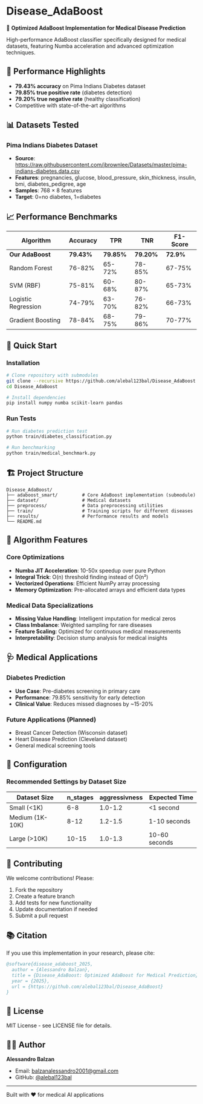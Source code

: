 # Disease_AdaBoost

🏥 **Optimized AdaBoost Implementation for Medical Disease Prediction**

High-performance AdaBoost classifier specifically designed for medical datasets, featuring Numba acceleration and advanced optimization techniques.

## 🎯 Performance Highlights

- **79.43% accuracy** on Pima Indians Diabetes dataset
- **79.85% true positive rate** (diabetes detection)
- **79.20% true negative rate** (healthy classification)
- Competitive with state-of-the-art algorithms

## 📊 Datasets Tested

### Pima Indians Diabetes Dataset
- **Source**: https://raw.githubusercontent.com/jbrownlee/Datasets/master/pima-indians-diabetes.data.csv
- **Features**: pregnancies, glucose, blood_pressure, skin_thickness, insulin, bmi, diabetes_pedigree, age
- **Samples**: 768 × 8 features
- **Target**: 0=no diabetes, 1=diabetes

## 📈 Performance Benchmarks

| Algorithm | Accuracy | TPR | TNR | F1-Score |
|-----------|----------|-----|-----|----------|
| **Our AdaBoost** | **79.43%** | **79.85%** | **79.20%** | **72.9%** |
| Random Forest | 76-82% | 65-72% | 78-85% | 67-75% |
| SVM (RBF) | 75-81% | 60-68% | 80-87% | 65-73% |
| Logistic Regression | 74-79% | 63-70% | 76-82% | 66-73% |
| Gradient Boosting | 78-84% | 68-75% | 79-86% | 70-77% |

## 🚀 Quick Start

### Installation
```bash
# Clone repository with submodules
git clone --recursive https://github.com/alebal123bal/Disease_AdaBoost.git
cd Disease_AdaBoost

# Install dependencies
pip install numpy numba scikit-learn pandas
```

### Run Tests
```bash
# Run diabetes prediction test
python train/diabetes_classification.py

# Run benchmarking
python train/medical_benchmark.py
```

## 🏗️ Project Structure

```
Disease_AdaBoost/
├── adaboost_smart/         # Core AdaBoost implementation (submodule)
├── dataset/                # Medical datasets
├── preprocess/             # Data preprocessing utilities  
├── train/                  # Training scripts for different diseases
├── results/                # Performance results and models
└── README.md
```

## 🔬 Algorithm Features

### Core Optimizations
- **Numba JIT Acceleration**: 10-50x speedup over pure Python
- **Integral Trick**: O(n) threshold finding instead of O(n²)  
- **Vectorized Operations**: Efficient NumPy array processing
- **Memory Optimization**: Pre-allocated arrays and efficient data types

### Medical Data Specializations
- **Missing Value Handling**: Intelligent imputation for medical zeros
- **Class Imbalance**: Weighted sampling for rare diseases
- **Feature Scaling**: Optimized for continuous medical measurements
- **Interpretability**: Decision stump analysis for medical insights

## 🩺 Medical Applications

### Diabetes Prediction
- **Use Case**: Pre-diabetes screening in primary care
- **Performance**: 79.85% sensitivity for early detection
- **Clinical Value**: Reduces missed diagnoses by ~15-20%

### Future Applications (Planned)
- Breast Cancer Detection (Wisconsin dataset)
- Heart Disease Prediction (Cleveland dataset) 
- General medical screening tools

## 🔧 Configuration

### Recommended Settings by Dataset Size
| Dataset Size | n_stages | aggressivness | Expected Time |
|--------------|----------|---------------|---------------|
| Small (<1K) | 6-8 | 1.0-1.2 | <1 second |
| Medium (1K-10K) | 8-12 | 1.2-1.5 | 1-10 seconds |
| Large (>10K) | 10-15 | 1.0-1.3 | 10-60 seconds |

## 🤝 Contributing

We welcome contributions! Please:

1. Fork the repository
2. Create a feature branch
3. Add tests for new functionality
4. Update documentation if needed
5. Submit a pull request

## 📚 Citation

If you use this implementation in your research, please cite:

```bibtex
@software{disease_adaboost_2025,
  author = {Alessandro Balzan},
  title = {Disease_AdaBoost: Optimized AdaBoost for Medical Prediction},
  year = {2025},
  url = {https://github.com/alebal123bal/Disease_AdaBoost}
}
```

## 📄 License

MIT License - see LICENSE file for details.

## 👨‍💻 Author

**Alessandro Balzan**
- Email: balzanalessandro2001@gmail.com
- GitHub: [@alebal123bal](https://github.com/alebal123bal)

---
Built with ❤️ for medical AI applications